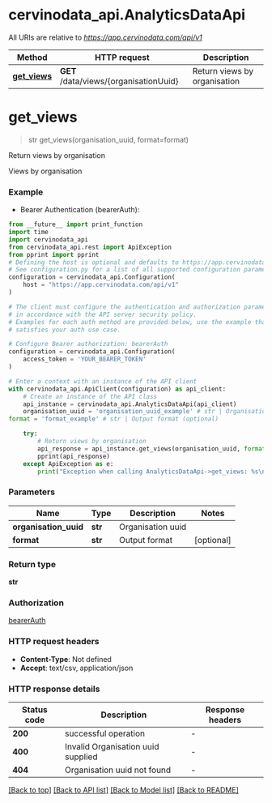# cervinodata_api.AnalyticsDataApi

All URIs are relative to *https://app.cervinodata.com/api/v1*

Method | HTTP request | Description
------------- | ------------- | -------------
[**get_views**](AnalyticsDataApi.md#get_views) | **GET** /data/views/{organisationUuid} | Return views by organisation


# **get_views**
> str get_views(organisation_uuid, format=format)

Return views by organisation

Views by organisation

### Example

* Bearer Authentication (bearerAuth):
```python
from __future__ import print_function
import time
import cervinodata_api
from cervinodata_api.rest import ApiException
from pprint import pprint
# Defining the host is optional and defaults to https://app.cervinodata.com/api/v1
# See configuration.py for a list of all supported configuration parameters.
configuration = cervinodata_api.Configuration(
    host = "https://app.cervinodata.com/api/v1"
)

# The client must configure the authentication and authorization parameters
# in accordance with the API server security policy.
# Examples for each auth method are provided below, use the example that
# satisfies your auth use case.

# Configure Bearer authorization: bearerAuth
configuration = cervinodata_api.Configuration(
    access_token = 'YOUR_BEARER_TOKEN'
)

# Enter a context with an instance of the API client
with cervinodata_api.ApiClient(configuration) as api_client:
    # Create an instance of the API class
    api_instance = cervinodata_api.AnalyticsDataApi(api_client)
    organisation_uuid = 'organisation_uuid_example' # str | Organisation uuid
format = 'format_example' # str | Output format (optional)

    try:
        # Return views by organisation
        api_response = api_instance.get_views(organisation_uuid, format=format)
        pprint(api_response)
    except ApiException as e:
        print("Exception when calling AnalyticsDataApi->get_views: %s\n" % e)
```

### Parameters

Name | Type | Description  | Notes
------------- | ------------- | ------------- | -------------
 **organisation_uuid** | **str**| Organisation uuid | 
 **format** | **str**| Output format | [optional] 

### Return type

**str**

### Authorization

[bearerAuth](../README.md#bearerAuth)

### HTTP request headers

 - **Content-Type**: Not defined
 - **Accept**: text/csv, application/json

### HTTP response details
| Status code | Description | Response headers |
|-------------|-------------|------------------|
**200** | successful operation |  -  |
**400** | Invalid Organisation uuid supplied |  -  |
**404** | Organisation uuid not found |  -  |

[[Back to top]](#) [[Back to API list]](../README.md#documentation-for-api-endpoints) [[Back to Model list]](../README.md#documentation-for-models) [[Back to README]](../README.md)

